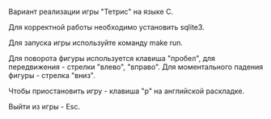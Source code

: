 Вариант реализации игры "Тетрис" на языке С.

Для корректной работы необходимо установить sqlite3.

Для запуска игры используйте команду make run.

Для поворота фигуры используется клавиша "пробел", для передвижения - стрелки "влево", "вправо".
Для моментального падения фигуры - стрелка "вниз".

Чтобы приостановить игру - клавиша "p" на английской раскладке.

Выйти из игры - Esc.
